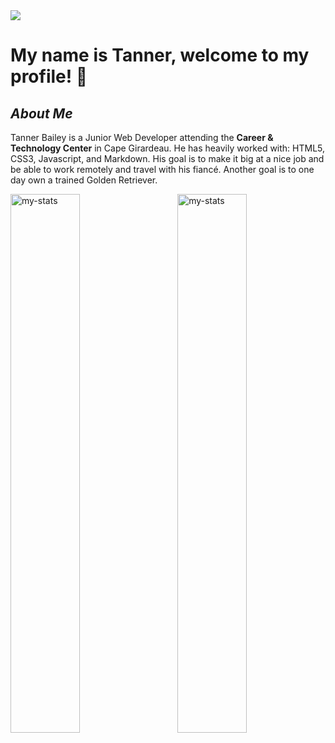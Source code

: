 <img src="https://github.com/TannerB2005/tannerb2005/assets/143013135/2b4add12-4e41-4978-bcb2-a6f61e12ae28" />


# My name is Tanner, welcome to my profile! 👋


## ***About Me***
Tanner Bailey is a Junior Web Developer attending the **Career & Technology Center** in Cape Girardeau. He has heavily worked with: HTML5, CSS3, Javascript, and Markdown. His goal is to make it big at a nice job and be able to work remotely and travel with his fiancé. Another goal is to one day own a trained Golden Retriever. 

<img alt="my-stats" align="left" width="47%" src="https://github-readme-stats.vercel.app/api?username=tannerb2005&show_icons=true&bg_color=00000000"/>

<img alt="my-stats" align="right" width="47%" src="https://github-readme-stats.vercel.app/api/top-langs/?username=tannerb2005&show_icons&bg_color=00000000&layout=compact" />

